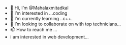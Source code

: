 - 👋 Hi, I’m @Mahalaxmitadkal
- 👀 I’m interested in ...coding
- 🌱 I’m currently learning ..c++.
- 💞️ I’m looking to collaborate on with top technicians...
- 📫 How to reach me ...
- i am interested in web development...

<!---
Mahalaxmitadkal/Mahalaxmitadkal is a ✨ special ✨ repository because its `README.md` (this file) appears on your GitHub profile.
You can click the Preview link to take a look at your changes.
--->
